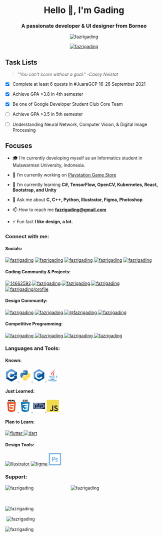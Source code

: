 <h1 align="center">Hello 👋, I'm Gading</h1>
<h3 align="center">A passionate developer & UI designer from Borneo</h3>

<p align="center"> <img src="https://komarev.com/ghpvc/?username=fazrigading&label=Profile%20views&color=0e75b6&style=flat" alt="fazrigading" /> </p>

<p align="center"> <a href="https://github.com/ryo-ma/github-profile-trophy"><img src="https://github-profile-trophy.vercel.app/?username=fazrigading" alt="fazrigading" /></a> </p>

## Task Lists

> _"You can't score without a goal." -Casey Neistat_

- [x] Complete at least 6 quests in #JuaraGCP 16-26 September 2021

- [x] Achieve GPA >3.8 in 4th semester

- [x] Be one of Google Developer Student Club Core Team

- [ ] Achieve GPA >3.5 in 5th semester

- [ ] Understanding Neural Network, Computer Vision, & Digital Image Processing

## Focuses

- 🎓 I’m currently developing myself as an Informatics student in Mulawarman University, Indonesia.

- 🔭 I’m currently working on [Playstation Game Store](https://github.com/fazrigading/playstation-game-store)

- 🌱 I’m currently learning **C#, TensorFlow, OpenCV, Kubernetes, React, Bootstrap, and Unity**

- 💬 Ask me about **C, C++, Python, Illustrator, Figma, Photoshop**

- 📫 How to reach me **fazrigading@gmail.com**

- ⚡ Fun fact **I like design, a lot.**

<h3 align="left">Connect with me:</h3>
<p align="left">
  <h4 align="left">Socials:</h4>
  <a href="https://linkedin.com/in/fazrigading" target="blank">
    <img align="center" src="https://raw.githubusercontent.com/rahuldkjain/github-profile-readme-generator/master/src/images/icons/Social/linked-in-alt.svg" alt="fazrigading" height="30" width="40" />
  </a>
  <a href="https://instagram.com/fazrigading" target="blank">
    <img align="center" src="https://raw.githubusercontent.com/rahuldkjain/github-profile-readme-generator/master/src/images/icons/Social/instagram.svg" alt="fazrigading" height="30" width="40" />
  </a>
  <a href="https://twitter.com/fazrigading" target="blank">
    <img align="center" src="https://raw.githubusercontent.com/rahuldkjain/github-profile-readme-generator/master/src/images/icons/Social/twitter.svg" alt="fazrigading" height="30" width="40" />
  </a>
  <a href="https://www.youtube.com/c/fazrigading" target="blank">
    <img align="center" src="https://raw.githubusercontent.com/rahuldkjain/github-profile-readme-generator/master/src/images/icons/Social/youtube.svg" alt="fazrigading" height="30" width="40" />
  </a>
  <a href="https://fb.com/fazrigading" target="blank">
    <img align="center" src="https://raw.githubusercontent.com/rahuldkjain/github-profile-readme-generator/master/src/images/icons/Social/facebook.svg" alt="fazrigading" height="30" width="40" />
  </a>
  
  <h4 align="left">Coding Community & Projects:</h4>
  <a href="https://stackoverflow.com/users/14662592" target="blank">
    <img align="center" src="https://raw.githubusercontent.com/rahuldkjain/github-profile-readme-generator/master/src/images/icons/Social/stack-overflow.svg" alt="14662592" height="30" width="40" />
  </a>
  <a href="https://dev.to/fazrigading" target="blank">
    <img align="center" src="https://raw.githubusercontent.com/rahuldkjain/github-profile-readme-generator/master/src/images/icons/Social/devto.svg" alt="fazrigading" height="30" width="40" />
  </a>
  <a href="https://codesandbox.com/fazrigading" target="blank">
    <img align="center" src="https://raw.githubusercontent.com/rahuldkjain/github-profile-readme-generator/master/src/images/icons/Social/codesandbox.svg" alt="fazrigading" height="30" width="40" />
  </a>
  <a href="https://codepen.io/fazrigading" target="blank">
    <img align="center" src="https://raw.githubusercontent.com/rahuldkjain/github-profile-readme-generator/master/src/images/icons/Social/codepen.svg" alt="fazrigading" height="30" width="40" />
  </a>
  <a href="https://auth.geeksforgeeks.org/user/fazrigading/profile" target="blank">
    <img align="center" src="https://raw.githubusercontent.com/rahuldkjain/github-profile-readme-generator/master/src/images/icons/Social/geeks-for-geeks.svg" alt="fazrigading/profile" height="30" width="40" />
  </a>

  <h4 align="left">Design Community:</h4>
  <a href="https://dribbble.com/fazrigading" target="blank">
    <img align="center" src="https://raw.githubusercontent.com/rahuldkjain/github-profile-readme-generator/master/src/images/icons/Social/dribbble.svg" alt="fazrigading" height="30" width="40" />
  </a>
  <a href="https://www.behance.net/fazrigading" target="blank">
    <img align="center" src="https://raw.githubusercontent.com/rahuldkjain/github-profile-readme-generator/master/src/images/icons/Social/behance.svg" alt="fazrigading" height="30" width="40" />
  </a>
  <a href="https://medium.com/@fazrigading" target="blank">
    <img align="center" src="https://raw.githubusercontent.com/rahuldkjain/github-profile-readme-generator/master/src/images/icons/Social/medium.svg" alt="@fazrigading" height="30" width="40" />
  </a>

  <a href="https://kaggle.com/fazrigading" target="blank">
    <img align="center" src="https://raw.githubusercontent.com/rahuldkjain/github-profile-readme-generator/master/src/images/icons/Social/kaggle.svg" alt="fazrigading" height="30" width="40" />
  </a>
  
  <h4 align="left">Competitive Programming:</h4>
  <a href="https://www.codechef.com/users/fazrigading" target="blank">
    <img align="center" src="https://cdn.jsdelivr.net/npm/simple-icons@3.1.0/icons/codechef.svg" alt="fazrigading" height="30" width="40" />
  </a>
  <a href="https://www.hackerrank.com/fazrigading" target="blank">
    <img align="center" src="https://raw.githubusercontent.com/rahuldkjain/github-profile-readme-generator/master/src/images/icons/Social/hackerrank.svg" alt="fazrigading" height="30" width="40" />
  </a>
  <a href="https://www.leetcode.com/fazrigading" target="blank">
    <img align="center" src="https://raw.githubusercontent.com/rahuldkjain/github-profile-readme-generator/master/src/images/icons/Social/leet-code.svg" alt="fazrigading" height="30" width="40" />
  </a>
  <a href="https://www.hackerearth.com/fazrigading" target="blank">
    <img align="center" src="https://raw.githubusercontent.com/rahuldkjain/github-profile-readme-generator/master/src/images/icons/Social/hackerearth.svg" alt="fazrigading" height="30" width="40" />
  </a>
</p>

<h3 align="left">Languages and Tools:</h3>
<p align="left"> 
  <h4 align="left">Known:</h4>
  <a href="https://www.w3schools.com/cpp/" target="_blank" rel="noreferrer"> 
    <img src="https://raw.githubusercontent.com/devicons/devicon/master/icons/cplusplus/cplusplus-original.svg" alt="cplusplus" width="40" height="40"/> 
  </a>
  <a href="https://www.python.org" target="_blank" rel="noreferrer"> 
    <img src="https://raw.githubusercontent.com/devicons/devicon/master/icons/python/python-original.svg" alt="python" width="40" height="40"/> 
  </a> 
  <a href="https://www.cprogramming.com/" target="_blank" rel="noreferrer"> 
    <img src="https://raw.githubusercontent.com/devicons/devicon/master/icons/c/c-original.svg" alt="c" width="40" height="40"/> 
  </a> 
  <a href="https://www.java.com" target="_blank" rel="noreferrer"> 
    <img src="https://raw.githubusercontent.com/devicons/devicon/master/icons/java/java-original.svg" alt="java" width="40" height="40"/> 
  </a>
  <br>

  <h4 align="left">Just Learned:</h4>
  <a href="https://www.w3.org/html/" target="_blank" rel="noreferrer"> 
    <img src="https://raw.githubusercontent.com/devicons/devicon/master/icons/html5/html5-original-wordmark.svg" alt="html5" width="40" height="40"/> 
  </a> 
  <a href="https://www.w3schools.com/css/" target="_blank" rel="noreferrer"> 
    <img src="https://raw.githubusercontent.com/devicons/devicon/master/icons/css3/css3-original-wordmark.svg" alt="css3" width="40" height="40"/> 
  </a> 
  <a href="https://www.php.net" target="_blank" rel="noreferrer">
    <img src="https://raw.githubusercontent.com/devicons/devicon/master/icons/php/php-original.svg" alt="php" width="40" height="40"/> 
  </a>
  <a href="https://developer.mozilla.org/en-US/docs/Web/JavaScript" target="_blank" rel="noreferrer"> 
    <img src="https://raw.githubusercontent.com/devicons/devicon/master/icons/javascript/javascript-original.svg" alt="javascript" width="40" height="40"/> 
  </a> 
  <br>

  <h4 align="left">Plan to Learn:</h4>
  <a href="https://flutter.dev" target="_blank" rel="noreferrer"> 
    <img src="https://www.vectorlogo.zone/logos/flutterio/flutterio-icon.svg" alt="flutter" width="40" height="40"/> 
  </a> 
  <a href="https://dart.dev" target="_blank" rel="noreferrer"> 
    <img src="https://www.vectorlogo.zone/logos/dartlang/dartlang-icon.svg" alt="dart" width="40" height="40"/> 
  </a> 
  <br>

  <h4 align="left">Design Tools:</h4>
  <a href="https://www.adobe.com/in/products/illustrator.html" target="_blank" rel="noreferrer"> 
    <img src="https://www.vectorlogo.zone/logos/adobe_illustrator/adobe_illustrator-icon.svg" alt="illustrator" width="40" height="40"/> 
  </a> 
   <a href="https://www.figma.com/" target="_blank" rel="noreferrer"> 
    <img src="https://www.vectorlogo.zone/logos/figma/figma-icon.svg" alt="figma" width="40" height="40"/> 
  </a> 
  <a href="https://www.photoshop.com/en" target="_blank" rel="noreferrer"> 
    <img src="https://raw.githubusercontent.com/devicons/devicon/master/icons/photoshop/photoshop-line.svg" alt="photoshop" width="40" height="40"/> 
  </a> 
</p>

<h3 align="left">Support:</h3>
<p><a href="https://www.buymeacoffee.com/fazrigading"><img align="left" src="https://cdn.buymeacoffee.com/buttons/v2/default-yellow.png" height="50" width="210" alt="fazrigading" /></a>
<a href="https://ko-fi.com/fazrigading"> <img align="left" src="https://cdn.ko-fi.com/cdn/kofi3.png?v=3" height="50" width="210" alt="fazrigading" /></a></p>
<br><br><br>

<p><img align="center" src="https://github-readme-stats.vercel.app/api/top-langs?username=fazrigading&show_icons=true&locale=en&layout=compact" alt="fazrigading" /></p>

<p>&nbsp;<img align="center" src="https://github-readme-stats.vercel.app/api?username=fazrigading&show_icons=true&locale=en" alt="fazrigading" /></p>

<p><img align="center" src="https://github-readme-streak-stats.herokuapp.com/?user=fazrigading&" alt="fazrigading" /></p>
